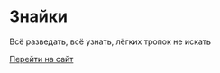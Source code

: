 # Знайки
Всё разведать, всё узнать, лёгких тропок не искать

[Перейти на сайт](https://korotkovaolga.github.io/znayki/)
